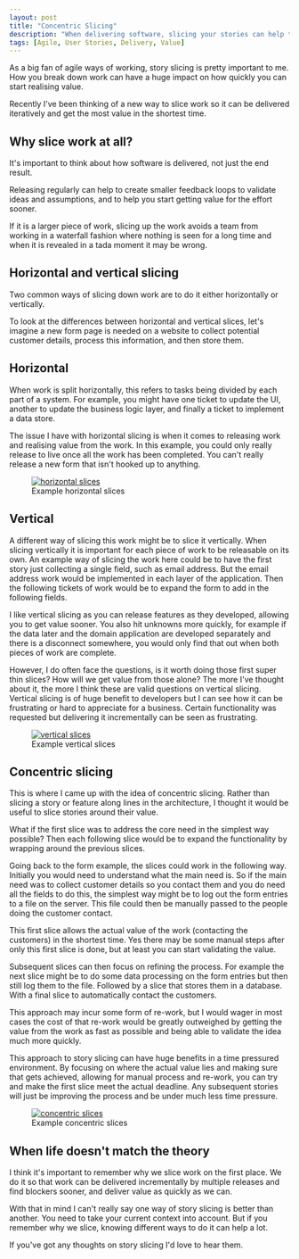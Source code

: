 ```yaml
---
layout: post
title: "Concentric Slicing"
description: "When delivering software, slicing your stories can help to deliver value sooner"
tags: [Agile, User Stories, Delivery, Value]
---
```


As a big fan of agile ways of working, story slicing is pretty important to me. How you break down work can have a huge impact on how quickly you can start realising value. 

Recently I've been thinking of a new way to slice work so it can be delivered iteratively and get the most value in the shortest time.

## Why slice work at all?

It's important to think about how software is delivered, not just the end result. 

Releasing regularly can help to create smaller feedback loops to validate ideas and assumptions, and to help you start getting value for the effort sooner. 

If it is a larger piece of work, slicing up the work avoids a team from working in a waterfall fashion where nothing is seen for a long time and when it is revealed in a tada moment it may be wrong.

## Horizontal and vertical slicing

Two common ways of slicing down work are to do it either horizontally or vertically. 

To look at the differences between horizontal and vertical slices, let's imagine a new form page is needed on a website to collect potential customer details, process this information, and then store them.

## Horizontal

When work is split horizontally, this refers to tasks being divided by each part of a system. For example, you might have one ticket to update the UI, another to update the business logic layer, and finally a ticket to implement a data store.

The issue I have with horizontal slicing is when it comes to releasing work and realising value from the work. In this example, you could only really release to live once all the work has been completed. You can't really release a new form that isn't hooked up to anything.

<div class="center">
<figure>
	<a href="{{ site.url }}/images/concentricslicing/horizontal.PNG"><img src="{{ site.url }}/images/concentricslicing/horizontal.PNG" alt="horizontal slices"></a>
	<figcaption>Example horizontal slices</figcaption>
</figure>
</div>

## Vertical

A different way of slicing this work might be to slice it vertically. When slicing vertically it is important for each piece of work to be releasable on its own. An example way of slicing the work here could be to have the first story just collecting a single field, such as email address. But the email address work would be implemented in each layer of the application. Then the following tickets of work would be to expand the form to add in the following fields.

I like vertical slicing as you can release features as they developed, allowing you to get value sooner. You also hit unknowns more quickly, for example if the data later and the domain application are developed separately and there is a disconnect somewhere, you would only find that out when both pieces of work are complete.

However, I do often face the questions, is it worth doing those first super thin slices? How will we get value from those alone? The more I've thought about it, the more I think these are valid questions on vertical slicing. Vertical slicing is of huge benefit to developers but I can see how it can be frustrating or hard to appreciate for a business. Certain functionality was requested but delivering it incrementally can be seen as frustrating.

<div class="center">
<figure>
	<a href="{{ site.url }}/images/concentricslicing/vertical.PNG"><img src="{{ site.url }}/images/concentricslicing/vertical.PNG" alt="vertical slices"></a>
	<figcaption>Example vertical slices</figcaption>
</figure>
</div>

## Concentric slicing

This is where I came up with the idea of concentric slicing. Rather than slicing a story or feature along lines in the architecture, I thought it would be useful to slice stories around their value.

What if the first slice was to address the core need in the simplest way possible? Then each following slice would be to expand the functionality by wrapping around the previous slices.

Going back to the form example, the slices could work in the following way. Initially you would need to understand what the main need is. So if the main need was to collect customer details so you contact them and you do need all the fields to do this, the simplest way might be to log out the form entries to a file on the server. This file could then be manually passed to the people doing the customer contact.

This first slice allows the actual value of the work (contacting the customers) in the shortest time. Yes there may be some manual steps after only this first slice is done, but at least you can start validating the value.

Subsequent slices can then focus on refining the process. For example the next slice might be to do some data processing on the form entries but then still log them to the file. Followed by a slice that stores them in a database. With a final slice to automatically contact the customers.

This approach may incur some form of re-work, but I would wager in most cases the cost of that re-work would be greatly outweighed by getting the value from the work as fast as possible and being able to validate the idea much more quickly.

This approach to story slicing can have huge benefits in a time pressured environment. By focusing on where the actual value lies and making sure that gets achieved, allowing for manual process and re-work, you can try and make the first slice meet the actual deadline. Any subsequent stories will just be improving the process and be under much less time pressure.

<div class="center">
<figure>
	<a href="{{ site.url }}/images/concentricslicing/concentric.PNG"><img src="{{ site.url }}/images/concentricslicing/concentric.PNG" alt="concentric slices"></a>
	<figcaption>Example concentric slices</figcaption>
</figure>
</div>

## When life doesn't match the theory

I think it's important to remember why we slice work on the first place. We do it so that work can be delivered incrementally by multiple releases and find blockers sooner, and deliver value as quickly as we can.

With that in mind I can't really say one way of story slicing is better than another. You need to take your current context into account. But if you remember why we slice, knowing different ways to do it can help a lot.

If you've got any thoughts on story slicing I'd love to hear them.
